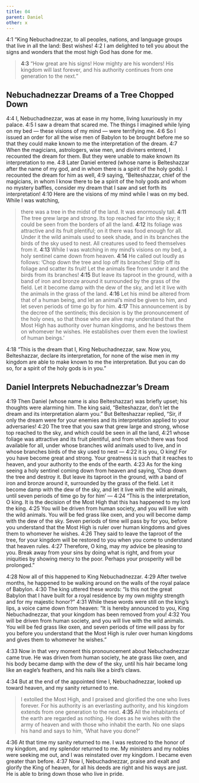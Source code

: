 ```yaml
---
title: 04
parent: Daniel
other: x
---
```


<a name="4:1">4:1</a> “King Nebuchadnezzar, to all peoples, nations, and language groups that live in all the land: Best wishes! <a name="4:2">4:2</a> I am delighted to tell you about the signs and wonders that the most high God has done for me.

> <a name="4:3">4:3</a> “How great are his signs!
> How mighty are his wonders!
> His kingdom will last forever,
> and his authority continues from one generation to the next.”

## Nebuchadnezzar Dreams of a Tree Chopped Down

<a name="4:4">4:4</a> I, Nebuchadnezzar, was at ease in my home, living luxuriously in my palace. <a name="4:5">4:5</a> I saw a dream that scared me. The things I imagined while lying on my bed — these visions of my mind — were terrifying me. <a name="4:6">4:6</a> So I issued an order for all the wise men of Babylon to be brought before me so that they could make known to me the interpretation of the dream. <a name="4:7">4:7</a> When the magicians, astrologers, wise men, and diviners entered, I recounted the dream for them. But they were unable to make known its interpretation to me. <a name="4:8">4:8</a> Later Daniel entered (whose name is Belteshazzar after the name of my god, and in whom there is a spirit of the holy gods). I recounted the dream for him as well, <a name="4:9">4:9</a> saying, “Belteshazzar, chief of the magicians, in whom I know there to be a spirit of the holy gods and whom no mystery baffles, consider my dream that I saw and set forth its interpretation! <a name="4:10">4:10</a> Here are the visions of my mind while I was on my bed. While I was watching,

> there was a tree in the midst of the land.
> It was enormously tall.
> <a name="4:11">4:11</a> The tree grew large and strong.
> Its top reached far into the sky;
> it could be seen from the borders of all the land.
> <a name="4:12">4:12</a> Its foliage was attractive and its fruit plentiful;
> on it there was food enough for all.
> Under it the wild animals used to seek shade,
> and in its branches the birds of the sky used to nest.
> All creatures used to feed themselves from it.
> <a name="4:13">4:13</a> While I was watching in my mind’s visions on my bed,
> a holy sentinel came down from heaven.
> <a name="4:14">4:14</a> He called out loudly as follows:
> ‘Chop down the tree and lop off its branches!
> Strip off its foliage
> and scatter its fruit!
> Let the animals flee from under it
> and the birds from its branches!
> <a name="4:15">4:15</a> But leave its taproot
> in the ground,
> with a band of iron and bronze around it
> surrounded by the grass of the field.
> Let it become damp with the dew of the sky,
> and let it live with the animals in the grass of the land.
> <a name="4:16">4:16</a> Let his mind be altered from that of a human being,
> and let an animal’s mind be given to him,
> and let seven periods of time go by for him.
> <a name="4:17">4:17</a> This announcement is by the decree of the sentinels;
> this decision is by the pronouncement of the holy ones,
> so that those who are alive may understand
> that the Most High has authority over human kingdoms,
> and he bestows them on whomever he wishes.
> He establishes over them even the lowliest of human beings.’

<a name="4:18">4:18</a> “This is the dream that I, King Nebuchadnezzar, saw. Now you, Belteshazzar, declare its interpretation, for none of the wise men in my kingdom are able to make known to me the interpretation. But you can do so, for a spirit of the holy gods is in you.”

## Daniel Interprets Nebuchadnezzar’s Dream

<a name="4:19">4:19</a> Then Daniel (whose name is also Belteshazzar) was briefly upset; his thoughts were alarming him. The king said, “Belteshazzar, don’t let the dream and its interpretation alarm you.” But Belteshazzar replied, “Sir, if only the dream were for your enemies and its interpretation applied to your adversaries! <a name="4:20">4:20</a> The tree that you saw that grew large and strong, whose top reached to the sky, and which could be seen in all the land, <a name="4:21">4:21</a> whose foliage was attractive and its fruit plentiful, and from which there was food available for all, under whose branches wild animals used to live, and in whose branches birds of the sky used to nest — <a name="4:22">4:22</a> it is you, O king! For you have become great and strong. Your greatness is such that it reaches to heaven, and your authority to the ends of the earth. <a name="4:23">4:23</a> As for the king seeing a holy sentinel coming down from heaven and saying, ‘Chop down the tree and destroy it. But leave its taproot in the ground, with a band of iron and bronze around it, surrounded by the grass of the field. Let it become damp with the dew of the sky, and let it live with the wild animals, until seven periods of time go by for him’ — <a name="4:24">4:24</a> “This is the interpretation, O king. It is the decision of the Most High that this has happened to my lord the king. <a name="4:25">4:25</a> You will be driven from human society, and you will live with the wild animals. You will be fed grass like oxen, and you will become damp with the dew of the sky. Seven periods of time will pass by for you, before you understand that the Most High is ruler over human kingdoms and gives them to whomever he wishes. <a name="4:26">4:26</a> They said to leave the taproot of the tree, for your kingdom will be restored to you when you come to understand that heaven rules. <a name="4:27">4:27</a> Therefore, O king, may my advice be pleasing to you. Break away from your sins by doing what is right, and from your iniquities by showing mercy to the poor. Perhaps your prosperity will be prolonged.”

<a name="4:28">4:28</a> Now all of this happened to King Nebuchadnezzar. <a name="4:29">4:29</a> After twelve months, he happened to be walking around on the walls of the royal palace of Babylon. <a name="4:30">4:30</a> The king uttered these words: “Is this not the great Babylon that I have built for a royal residence by my own mighty strength and for my majestic honor?” <a name="4:31">4:31</a> While these words were still on the king’s lips, a voice came down from heaven: “It is hereby announced to you, King Nebuchadnezzar, that your kingdom has been removed from you! <a name="4:32">4:32</a> You will be driven from human society, and you will live with the wild animals. You will be fed grass like oxen, and seven periods of time will pass by for you before you understand that the Most High is ruler over human kingdoms and gives them to whomever he wishes.”

<a name="4:33">4:33</a> Now in that very moment this pronouncement about Nebuchadnezzar came true. He was driven from human society, he ate grass like oxen, and his body became damp with the dew of the sky, until his hair became long like an eagle’s feathers, and his nails like a bird’s claws.

<a name="4:34">4:34</a> But at the end of the appointed time I, Nebuchadnezzar, looked up toward heaven, and my sanity returned to me.

> I extolled the Most High,
> and I praised and glorified the one who lives forever.
> For his authority is an everlasting authority,
> and his kingdom extends from one generation to the next.
> <a name="4:35">4:35</a> All the inhabitants of the earth are regarded as nothing.
> He does as he wishes with the army of heaven
> and with those who inhabit the earth.
> No one slaps his hand
> and says to him, ‘What have you done?’

<a name="4:36">4:36</a> At that time my sanity returned to me. I was restored to the honor of my kingdom, and my splendor returned to me. My ministers and my nobles were seeking me out, and I was reinstated over my kingdom. I became even greater than before. <a name="4:37">4:37</a> Now I, Nebuchadnezzar, praise and exalt and glorify the King of heaven, for all his deeds are right and his ways are just. He is able to bring down those who live in pride.
